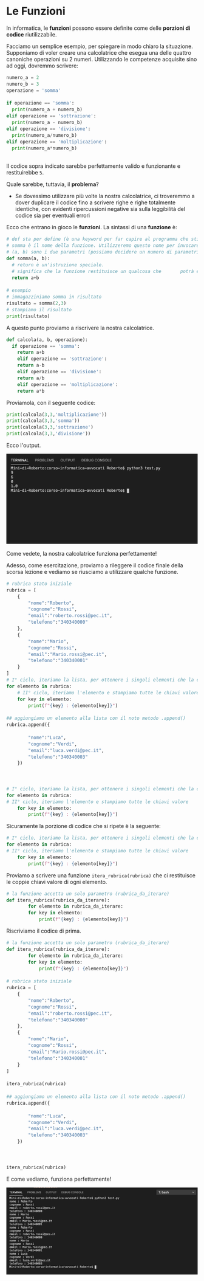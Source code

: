 # Le Funzioni

In informatica, le **funzioni** possono essere definite come delle **porzioni di codice** riutilizzabile.

Facciamo un semplice esempio, per spiegare in modo chiaro la situazione. Supponiamo di voler creare una calcolatrice che esegua una delle quattro canoniche operazioni su 2 numeri. Utilizzando le competenze acquisite sino ad oggi, dovremmo scrivere:

```python
numero_a = 2
numero_b = 3
operazione = 'somma'

if operazione == 'somma':
  print(numero_a + numero_b)
elif operazione == 'sottrazione':
  print(numero_a - numero_b)
elif operazione == 'divisione':
  print(numero_a/numero_b)
elif operazione == 'moltiplicazione':
  print(numero_a*numero_b)
  
```

Il codice sopra indicato sarebbe perfettamente valido e funzionante e restituirebbe `5`.

Quale sarebbe, tuttavia, il **problema**?

- Se dovessimo utilizzare più volte la nostra calcolatrice, ci troveremmo a dover duplicare il codice fino a scrivere righe e righe totalmente identiche, con evidenti ripercussioni negative sia sulla leggibilità del codice sia per eventuali errori

Ecco che entrano in gioco le **funzioni**. La sintassi di una **funzione** è:

```python
# def sta per define (è una keyword per far capire al programma che stiamo definendo una funzione)
# somma è il nome della funzione. Utilizzeremo questo nome per invocare la funzione ove necessario
# (a, b) sono i due parametri (possiamo decidere un numero di parametri arbitrario, a seconda delle nostre esigenze)
def somma(a, b):
  # return è un'istruzione speciale. 
  # significa che la funzione restituisce un qualcosa che 		potrà essere stampato a video (con print()) o immagazzinato 	in un'altra variabile
  return a+b

# esempio
# immagazziniamo somma in risultato
risultato = somma(2,3)
# stampiamo il risultato
print(risultato)
```

A questo punto proviamo a riscrivere la nostra calcolatrice.

```python
def calcola(a, b, operazione):
  if operazione == 'somma':
  	return a+b
	elif operazione == 'sottrazione':
  	return a-b
	elif operazione == 'divisione':
  	return a/b
	elif operazione == 'moltiplicazione':
  	return a*b
```

Proviamola, con il seguente codice:

```python
print(calcola(3,3,'moltiplicazione'))
print(calcola(3,3,'somma'))
print(calcola(3,3,'sottrazione')
print(calcola(3,3,'divisione'))
```

Ecco l'output.

![](static/python/calcolatrice.png)

Come vedete, la nostra calcolatrice funziona perfettamente!

Adesso, come esercitazione, proviamo a rileggere il codice finale della scorsa lezione e vediamo se riusciamo a utilizzare qualche funzione.

```python
# rubrica stato iniziale
rubrica = [
    {
        "nome":"Roberto",
        "cognome":"Rossi",
        "email":"roberto.rossi@pec.it",
        "telefono":"340340000"
    },
    {
        "nome":"Mario",
        "cognome":"Rossi",
        "email":"Mario.rossi@pec.it",
        "telefono":"340340001"
    }
]
# I° ciclo, iteriamo la lista, per ottenere i singoli elementi che la compongono:
for elemento in rubrica:
    # II° ciclo, iteriamo l'elemento e stampiamo tutte le chiavi valore
    for key in elemento:
        print(f"{key} : {elemento[key]}")
      
## aggiungiamo un elemento alla lista con il noto metodo .append()
rubrica.append({

        "nome":"Luca",
        "cognome":"Verdi",
        "email":"luca.verdi@pec.it",
        "telefono":"340340003"
    })



# I° ciclo, iteriamo la lista, per ottenere i singoli elementi che la compongono:
for elemento in rubrica:
# II° ciclo, iteriamo l'elemento e stampiamo tutte le chiavi valore
    for key in elemento:
        print(f"{key} : {elemento[key]}")
```

Sicuramente la porzione di codice che si ripete è la seguente:

```python
# I° ciclo, iteriamo la lista, per ottenere i singoli elementi che la compongono:
for elemento in rubrica:
# II° ciclo, iteriamo l'elemento e stampiamo tutte le chiavi valore
    for key in elemento:
        print(f"{key} : {elemento[key]}")
```

Proviamo a scrivere una funzione `itera_rubrica(rubrica)` che ci restituisce le coppie chiavi valore di ogni elemento.

```python
# la funzione accetta un solo parametro (rubrica_da_iterare)
def itera_rubrica(rubrica_da_iterare):
		for elemento in rubrica_da_iterare:
      	for key in elemento:
        	print(f"{key} : {elemento[key]}")
```

Riscriviamo il codice di prima.

```python
# la funzione accetta un solo parametro (rubrica_da_iterare)
def itera_rubrica(rubrica_da_iterare):
		for elemento in rubrica_da_iterare:
      	for key in elemento:
        	print(f"{key} : {elemento[key]}")

# rubrica stato iniziale
rubrica = [
    {
        "nome":"Roberto",
        "cognome":"Rossi",
        "email":"roberto.rossi@pec.it",
        "telefono":"340340000"
    },
    {
        "nome":"Mario",
        "cognome":"Rossi",
        "email":"Mario.rossi@pec.it",
        "telefono":"340340001"
    }
]

itera_rubrica(rubrica)
      
## aggiungiamo un elemento alla lista con il noto metodo .append()
rubrica.append({

        "nome":"Luca",
        "cognome":"Verdi",
        "email":"luca.verdi@pec.it",
        "telefono":"340340003"
    })



itera_rubrica(rubrica)
```

E come vediamo, funziona perfettamente!

![](static/python/rubrica_funzioni.png)

